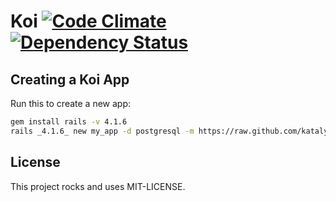 # Koi [![Code Climate](https://codeclimate.com/github/katalyst/koi.png)](https://codeclimate.com/github/katalyst/koi) [![Dependency Status](https://gemnasium.com/katalyst/koi.png)](https://gemnasium.com/katalyst/koi)

## Creating a Koi App

Run this to create a new app:

```bash
gem install rails -v 4.1.6
rails _4.1.6_ new my_app -d postgresql -m https://raw.github.com/katalyst/koi/v2.0.0/lib/templates/application/app.rb
```

## License

This project rocks and uses MIT-LICENSE.
